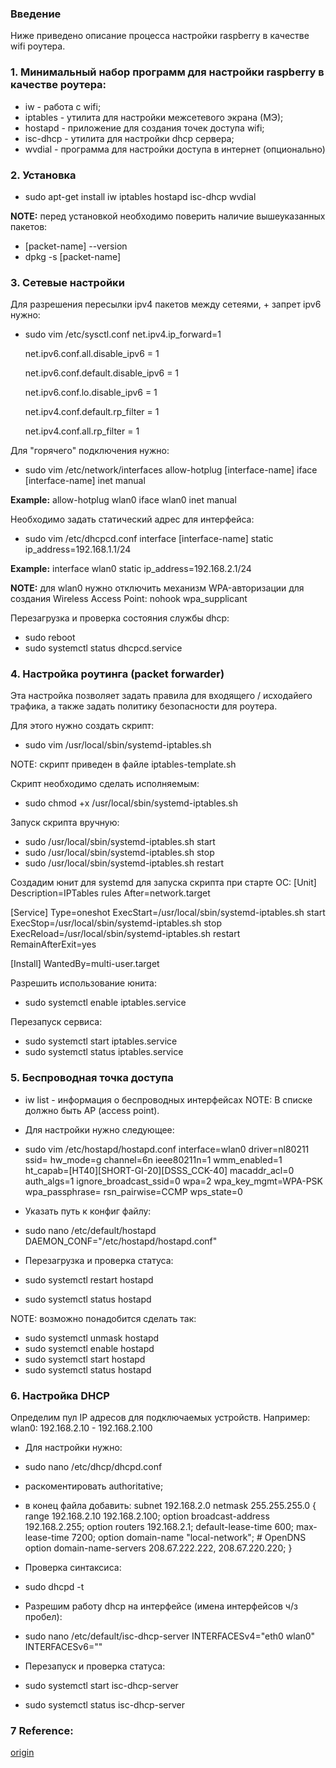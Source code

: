 ### Введение
Ниже приведено описание процесса настройки raspberry в качестве wifi роутера.

### 1. Минимальный набор программ для настройки raspberry в качестве роутера:

- iw - работа с wifi;
- iptables - утилита для настройки межсетевого экрана (МЭ);
- hostapd - приложение для создания точек доступа wifi;
- isc-dhcp - утилита для настройки dhcp сервера;
- wvdial - программа для настройки доступа в интернет (опционально)

### 2. Установка

- sudo apt-get install iw iptables hostapd isc-dhcp wvdial

**NOTE:** перед установкой необходимо поверить наличие вышеуказанных пакетов:
- [packet-name] --version
- dpkg -s [packet-name]

### 3. Сетевые настройки

Для разрешения пересылки ipv4 пакетов между сетеями, + запрет ipv6 нужно:
- sudo vim /etc/sysctl.conf
	net.ipv4.ip_forward=1

	net.ipv6.conf.all.disable_ipv6 = 1

	net.ipv6.conf.default.disable_ipv6 = 1

	net.ipv6.conf.lo.disable_ipv6 = 1

	net.ipv4.conf.default.rp_filter = 1

	net.ipv4.conf.all.rp_filter = 1

Для "горячего" подключения нужно:
- sudo vim /etc/network/interfaces
	allow-hotplug [interface-name]
	iface [interface-name] inet manual

**Example:**
	allow-hotplug wlan0
	iface wlan0 inet manual

Необходимо задать статический адрес для интерфейса:
- sudo vim /etc/dhcpcd.conf
	interface [interface-name]
	static ip_address=192.168.1.1/24

**Example:**
	interface wlan0
	static ip_address=192.168.2.1/24

**NOTE:** для wlan0 нужно отключить механизм WPA-авторизации для создания 
Wireless Access Point: nohook wpa_supplicant

Перезагрузка и проверка состояния службы dhcp:
- sudo reboot
- sudo systemctl status dhcpcd.service

### 4. Настройка роутинга (packet forwarder)

Эта настройка позволяет задать правила для входящего / исходайего трафика, а 
также задать политику безопасности для роутера.

Для этого нужно создать скрипт:
- sudo vim /usr/local/sbin/systemd-iptables.sh

NOTE: скрипт приведен в файле iptables-template.sh

Скрипт необходимо сделать исполняемым:
- sudo chmod +x /usr/local/sbin/systemd-iptables.sh

Запуск скрипта вручную:
- sudo /usr/local/sbin/systemd-iptables.sh start
- sudo /usr/local/sbin/systemd-iptables.sh stop
- sudo /usr/local/sbin/systemd-iptables.sh restart

Создадим юнит для systemd для запуска скрипта при старте ОС:
[Unit]
Description=IPTables rules
After=network.target

[Service]
Type=oneshot
ExecStart=/usr/local/sbin/systemd-iptables.sh start
ExecStop=/usr/local/sbin/systemd-iptables.sh stop
ExecReload=/usr/local/sbin/systemd-iptables.sh restart
RemainAfterExit=yes

[Install]
WantedBy=multi-user.target

Разрешить использование юнита:
- sudo systemctl enable iptables.service

Перезапуск сервиса:
- sudo systemctl start iptables.service
- sudo systemctl status iptables.service

### 5. Беспроводная точка доступа

- iw list - информация о беспроводных интерфейсах
NOTE: В списке должно быть AP (access point).

- Для настройки нужно следующее:
- sudo vim /etc/hostapd/hostapd.conf
	interface=wlan0
	driver=nl80211
	ssid=<network-name>
	hw_mode=g
	channel=6n
	ieee80211n=1
	wmm_enabled=1
	ht_capab=[HT40][SHORT-GI-20][DSSS_CCK-40]
	macaddr_acl=0
	auth_algs=1
	ignore_broadcast_ssid=0
	wpa=2
	wpa_key_mgmt=WPA-PSK
	wpa_passphrase=<password>
	rsn_pairwise=CCMP
	wps_state=0

- Указать путь к конфиг файлу:
- sudo nano /etc/default/hostapd
	DAEMON_CONF="/etc/hostapd/hostapd.conf"

- Перезагрузка и проверка статуса:
- sudo systemctl restart hostapd
- sudo systemctl status hostapd

NOTE: возможно понадобится сделать так:
- sudo systemctl unmask hostapd
- sudo systemctl enable hostapd
- sudo systemctl start hostapd
- sudo systemctl status hostapd

### 6. Настройка DHCP

Определим пул IP адресов для подключаемых устройств.
Например: wlan0: 192.168.2.10 - 192.168.2.100

- Для настройки нужно:
- sudo nano /etc/dhcp/dhcpd.conf
- раскоментировать authoritative;
- в конец файла добавить:
		subnet 192.168.2.0 netmask 255.255.255.0
		{
 			range 192.168.2.10 192.168.2.100;
 			option broadcast-address 192.168.2.255;
 			option routers 192.168.2.1;
 			default-lease-time 600; 
 			max-lease-time 7200;
 			option domain-name "local-network";
 			# OpenDNS
 			option domain-name-servers 208.67.222.222, 208.67.220.220;
		}

- Проверка синтаксиса:
- sudo dhcpd -t

- Разрешим работу dhcp на интерфейсе (имена интерфейсов ч/з пробел):
- sudo nano /etc/default/isc-dhcp-server
	INTERFACESv4="eth0 wlan0"
	INTERFACESv6=""
- Перезапуск и проверка статуса:
- sudo systemctl start isc-dhcp-server
- sudo systemctl status isc-dhcp-server

### 7 Reference:

[origin](https://ph0en1x.net/105-raspberry-pi-handmade-server-router-software.html#raspberry-pi-start-config)
